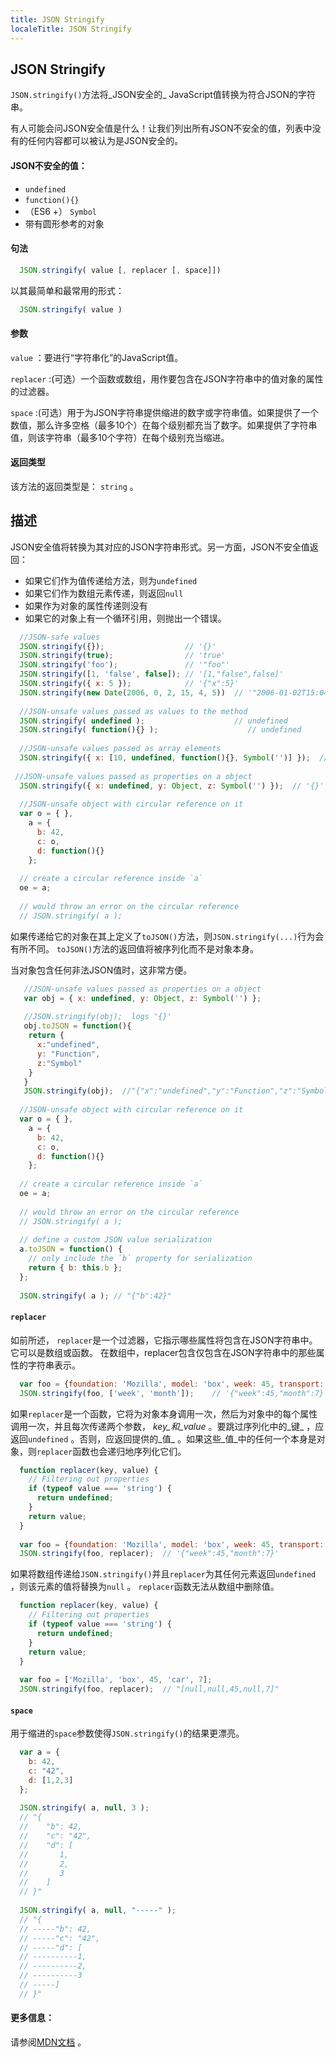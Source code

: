```yaml
---
title: JSON Stringify
localeTitle: JSON Stringify
---
```

## JSON Stringify

`JSON.stringify()`方法将_JSON安全的_ JavaScript值转换为符合JSON的字符串。

有人可能会问JSON安全值是什么！让我们列出所有JSON不安全的值，列表中没有的任何内容都可以被认为是JSON安全的。

#### JSON不安全的值：

*   `undefined`
*   `function(){}`
*   （ES6 +） `Symbol`
*   带有圆形参考的对象

#### 句法

```javascript
  JSON.stringify( value [, replacer [, space]]) 
```

以其最简单和最常用的形式：

```javascript
  JSON.stringify( value ) 
```

#### 参数

`value` ：要进行“字符串化”的JavaScript值。

`replacer` :(可选）一个函数或数组，用作要包含在JSON字符串中的值对象的属性的过滤器。

`space` :(可选）用于为JSON字符串提供缩进的数字或字符串值。如果提供了一个数值，那么许多空格（最多10个）在每个级别都充当了数字。如果提供了字符串值，则该字符串（最多10个字符）在每个级别充当缩进。

#### 返回类型

该方法的返回类型是： `string` 。

## 描述

JSON安全值将转换为其对应的JSON字符串形式。另一方面，JSON不安全值返回：

*   如果它们作为值传递给方法，则为`undefined`
*   如果它们作为数组元素传递，则返回`null`
*   如果作为对象的属性传递则没有
*   如果它的对象上有一个循环引用，则抛出一个错误。

```javascript
  //JSON-safe values 
  JSON.stringify({});                  // '{}' 
  JSON.stringify(true);                // 'true' 
  JSON.stringify('foo');               // '"foo"' 
  JSON.stringify([1, 'false', false]); // '[1,"false",false]' 
  JSON.stringify({ x: 5 });            // '{"x":5}' 
  JSON.stringify(new Date(2006, 0, 2, 15, 4, 5))  // '"2006-01-02T15:04:05.000Z"' 
 
  //JSON-unsafe values passed as values to the method 
  JSON.stringify( undefined );                    // undefined 
  JSON.stringify( function(){} );                    // undefined 
 
  //JSON-unsafe values passed as array elements 
  JSON.stringify({ x: [10, undefined, function(){}, Symbol('')] });  // '{"x":[10,null,null,null]}' 
 
 //JSON-unsafe values passed as properties on a object 
  JSON.stringify({ x: undefined, y: Object, z: Symbol('') });  // '{}' 
 
  //JSON-unsafe object with circular reference on it 
  var o = { }, 
    a = { 
      b: 42, 
      c: o, 
      d: function(){} 
    }; 
 
  // create a circular reference inside `a` 
  oe = a; 
 
  // would throw an error on the circular reference 
  // JSON.stringify( a ); 
```

如果传递给它的对象在其上定义了`toJSON()`方法，则`JSON.stringify(...)`行为会有所不同。 `toJSON()`方法的返回值将被序列化而不是对象本身。

当对象包含任何非法JSON值时，这非常方便。

```javascript
   //JSON-unsafe values passed as properties on a object 
   var obj = { x: undefined, y: Object, z: Symbol('') }; 
 
   //JSON.stringify(obj);  logs '{}' 
   obj.toJSON = function(){ 
    return { 
      x:"undefined", 
      y: "Function", 
      z:"Symbol" 
    } 
   } 
   JSON.stringify(obj);  //"{"x":"undefined","y":"Function","z":"Symbol"}" 
 
  //JSON-unsafe object with circular reference on it 
  var o = { }, 
    a = { 
      b: 42, 
      c: o, 
      d: function(){} 
    }; 
 
  // create a circular reference inside `a` 
  oe = a; 
 
  // would throw an error on the circular reference 
  // JSON.stringify( a ); 
 
  // define a custom JSON value serialization 
  a.toJSON = function() { 
    // only include the `b` property for serialization 
    return { b: this.b }; 
  }; 
 
  JSON.stringify( a ); // "{"b":42}" 
```

#### `replacer`

如前所述， `replacer`是一个过滤器，它指示哪些属性将包含在JSON字符串中。它可以是数组或函数。 在数组中，replacer包含仅包含在JSON字符串中的那些属性的字符串表示。

```javascript
  var foo = {foundation: 'Mozilla', model: 'box', week: 45, transport: 'car', month: 7}; 
  JSON.stringify(foo, ['week', 'month']);    // '{"week":45,"month":7}', only keep "week" and "month" properties 
```

如果`replacer`是一个函数，它将为对象本身调用一次，然后为对象中的每个属性调用一次，并且每次传递两个参数， _key_和_value_ 。要跳过序列化中的_键_ ，应返回`undefined` 。否则，应返回提供的_值_ 。如果这些_值_中的任何一个本身是对象，则`replacer`函数也会递归地序列化它们。

```javascript
  function replacer(key, value) { 
    // Filtering out properties 
    if (typeof value === 'string') { 
      return undefined; 
    } 
    return value; 
  } 
 
  var foo = {foundation: 'Mozilla', model: 'box', week: 45, transport: 'car', month: 7}; 
  JSON.stringify(foo, replacer);  // '{"week":45,"month":7}' 
```

如果将数组传递给`JSON.stringify()`并且`replacer`为其任何元素返回`undefined` ，则该元素的值将替换为`null` 。 `replacer`函数无法从数组中删除值。

```javascript
  function replacer(key, value) { 
    // Filtering out properties 
    if (typeof value === 'string') { 
      return undefined; 
    } 
    return value; 
  } 
 
  var foo = ['Mozilla', 'box', 45, 'car', 7]; 
  JSON.stringify(foo, replacer);  // "[null,null,45,null,7]" 
```

#### `space`

用于缩进的`space`参数使得`JSON.stringify()`的结果更漂亮。

```javascript
  var a = { 
    b: 42, 
    c: "42", 
    d: [1,2,3] 
  }; 
 
  JSON.stringify( a, null, 3 ); 
  // "{ 
  //    "b": 42, 
  //    "c": "42", 
  //    "d": [ 
  //       1, 
  //       2, 
  //       3 
  //    ] 
  // }" 
 
  JSON.stringify( a, null, "-----" ); 
  // "{ 
  // -----"b": 42, 
  // -----"c": "42", 
  // -----"d": [ 
  // ----------1, 
  // ----------2, 
  // ----------3 
  // -----] 
  // }" 
```

#### 更多信息：

请参阅[MDN文档](https://developer.mozilla.org/en-US/docs/Web/JavaScript/Reference/Global_Objects/JSON/stringify) 。